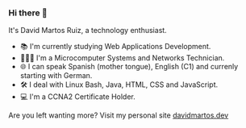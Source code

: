 ### Hi there 👋

It's David Martos Ruiz, a technology enthusiast.

- 📚 I'm currently studying Web Applications Development.
- 👨🏻‍💻 I'm a Microcomputer Systems and Networks Technician.
- 🌐 I can speak Spanish (mother tongue), English (C1) and currenly starting with German.
- 🛠 I deal with Linux Bash, Java, HTML, CSS and JavaScript.
- 💻 I'm a CCNA2 Certificate Holder.

Are you left wanting more? Visit my personal site <a href="https://davidmartos.dev">davidmartos.dev</a>

<!--
**davidmartosruiz/davidmartosruiz** is a ✨ _special_ ✨ repository because its `README.md` (this file) appears on your GitHub profile.

Here are some ideas to get you started:

- 🔭 I’m currently working on ...
- 🌱 I’m currently learning ...
- 👯 I’m looking to collaborate on ...
- 🤔 I’m looking for help with ...
- 💬 Ask me about ...
- 📫 How to reach me: ...
- 😄 Pronouns: ...
- ⚡ Fun fact: ...
-->

